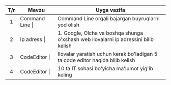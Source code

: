 |T/r| Mavzu 								 | Uyga vazifa |
|:-:| -------------------------------------- | --------------------------------------------------------|
| 1 | Command Line \| |Command Line orqali bajargan buyruqlarni yod olish | 
| 2 | Ip adress \|   	 | 1. Google, Olcha va boshqa shunga o'xshash web ilovalarni ip adressini bilib kelish|
| 3 | CodeEditor \|   	 | Ilovalar yaratish uchun kerak bo'ladigan 5 ta code editor haqida bilib kelish|
| 4 | CodeEditor \|   	 | 10 ta IT sohasi bo'yicha ma'lumot yig'ib keling|

